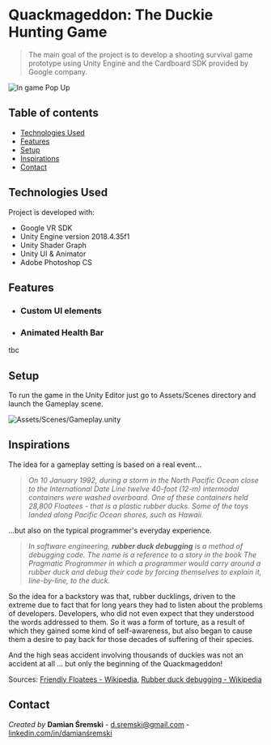 # Quackmageddon: The Duckie Hunting Game
> The main goal of the project is to develop a shooting survival game prototype using Unity Engine and the Cardboard SDK provided by Google company.

![In game Pop Up](https://user-images.githubusercontent.com/1534654/121069827-3f0dee00-c7ce-11eb-85e7-3c87a03803c5.png)

## Table of contents
* [Technologies Used](#technologies)
* [Features](#main-features)
* [Setup](#setup)
* [Inspirations](#inspirations)
* [Contact](#contact)

## Technologies Used
Project is developed with:
* Google VR SDK
* Unity Engine version 2018.4.35f1
* Unity Shader Graph
* Unity UI & Animator
* Adobe Photoshop CS

## Features

* ### Custom UI elements
* ### Animated Health Bar

tbc

## Setup
To run the game in the Unity Editor just go to Assets/Scenes directory and launch the Gameplay scene.

![Assets/Scenes/Gameplay.unity](https://user-images.githubusercontent.com/1534654/121062616-952a6380-c7c5-11eb-9881-2a5bb5898dab.png)

## Inspirations 
The idea for a gameplay setting is based on a real event...

> *On 10 January 1992, during a storm in the North Pacific Ocean close to the International Date Line twelve 40-foot (12-m) intermodal containers were washed overboard. One of these containers held 28,800 Floatees - that is a plastic rubber ducks. Some of the toys landed along Pacific Ocean shores, such as Hawaii.*

...but also on the typical programmer's everyday experience. 

> *In software engineering, <b>rubber duck debugging</b> is a method of debugging code. The name is a reference to a story in the book The Pragmatic Programmer in which a programmer would carry around a rubber duck and debug their code by forcing themselves to explain it, line-by-line, to the duck.*

So the idea for a backstory was that, rubber ducklings, driven to the extreme due to fact that for long years they had to listen about the problems of developers. Developers, who did not even expect that they understood the words addressed to them. So it was a form of torture, as a result of which they gained some kind of self-awareness, but also began to cause them a desire to pay back for those decades of suffering of their species. 

And the high seas accident involving thousands of duckies was not an accident at all ... but only the beginning of the Quackmageddon!

Sources: [Friendly Floatees - Wikipedia](https://en.wikipedia.org/wiki/Friendly_Floatees), [Rubber duck debugging - Wikipedia]()

## Contact
*Created by* **Damian Śremski** - d.sremski@gmail.com - [linkedin.com/in/damianśremski](https://linkedin.com/in/damianśremski)

